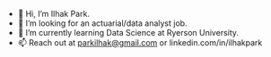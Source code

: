 - 👋 Hi, I’m Ilhak Park.
- 👀 I’m looking for an actuarial/data analyst job.
- 🌱 I’m currently learning Data Science at Ryerson University.
- 📫 Reach out at parkilhak@gmail.com or linkedin.com/in/ilhakpark

<!---
IlhakPark/IlhakPark is a ✨ special ✨ repository because its `README.md` (this file) appears on your GitHub profile.
You can click the Preview link to take a look at your changes.
--->
